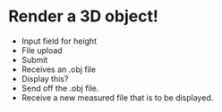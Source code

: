 # Render a 3D object!

* Input field for height
* File upload
* Submit
* Receives an .obj file
* Display this?
* Send off the .obj file.
* Receive a new measured file that is to be displayed.